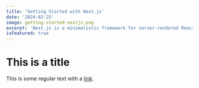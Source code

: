 ```yaml
---
title: 'Getting Started with Next.js'
date: '2024-02-25'
image: getting-started-nextjs.png
excerpt: 'Next.js is a minimalistic framework for server-rendered React applications.'
isFeatured: true
---
```


# This is a title
This is some regular text with a [link](https://nextjs.org).
```
